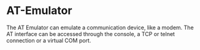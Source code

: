 # AT-Emulator
The AT Emulator can emulate a communication device, like a modem. The AT interface can be accessed through the console, a TCP or telnet connection or a virtual COM port.
